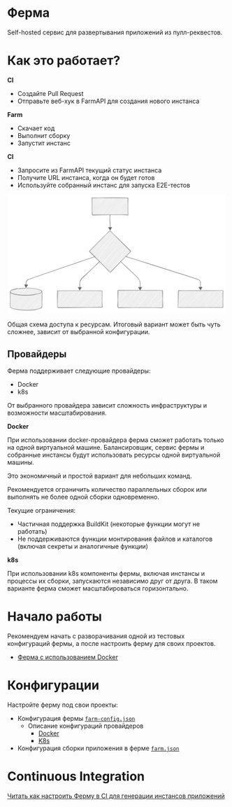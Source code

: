 # Ферма

Self-hosted сервис для развертывания приложений из пулл-реквестов.

# Как это работает?

**CI**

- Создайте Pull Request
- Отправьте веб-хук в FarmAPI для создания нового инстанса

**Farm**

- Скачает код
- Выполнит сборку
- Запустит инстанс

**CI**

- Запросите из FarmAPI текущий статус инстанса
- Получите URL инстанса, когда он будет готов
- Используйте собранный инстанс для запуска E2E-тестов

<img src="../assets/network-schema-01.svg" alt="Network Schema" width="500"/>

Общая схема доступа к ресурсам.
Итоговый вариант может быть чуть сложнее, зависит от выбранной конфигурации.

## Провайдеры

Ферма поддерживает следующие провайдеры:

- Docker
- k8s

От выбранного провайдера зависит сложность инфраструктуры и возможности масштабирования.

**Docker**

При использовании docker-провайдера ферма сможет работать только на одной виртуальной машине. Балансировщик, сервис фермы и собранные инстансы будут использовать ресурсы одной виртуальной машины.

Это экономичный и простой вариант для небольших команд.

Рекомендуется ограничить количество параллельных сборок или выполнять не более одной сборки одновременно.

Текущие ограничения:
- Частичная поддержка BuildKit (некоторые функции могут не работать)
- Не поддерживаются функции монтирования файлов и каталогов (включая секреты и аналогичные функции)

**k8s**

При использовании k8s компоненты фермы, включая инстансы и процессы их сборки, запускаются независимо друг от друга. В таком варианте ферма сможет масштабироваться горизонтально.

# Начало работы

Рекомендуем начать с разворачивания одной из тестовых конфигураций фермы, а после настроить ферму для своих проектов.

- [Ферма с использованием Docker](../../base-environments/docker-provider-farm/README.md)

# Конфигурации

Настройте ферму под свои проекты:

- Конфигурация фермы [`farm-config.json`](./farm-config-json.md)
  - Описание конфигураций провайдеров
    - [Docker](./farm-config-json-docker-provider.md)
    - [K8s](./farm-config-json-k8s-provider.md)
- Конфигурация сборки приложения в ферме [`farm.json`](./farm-json.md)

# Continuous Integration

[Читать как настроить Ферму в CI для генерации инстансов приложений](./ci.md)

